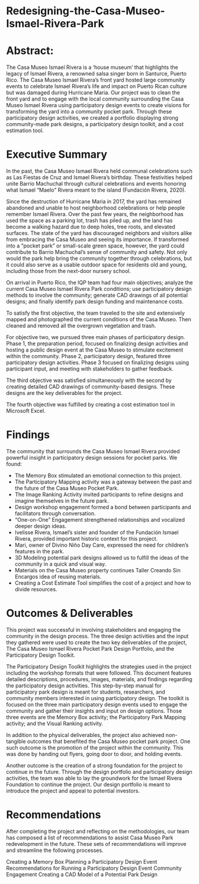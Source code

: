 # Redesigning-the-Casa-Museo-Ismael-Rivera-Park

# Abstract: 

The Casa Museo Ismael Rivera is a ‘house museum’ that highlights the legacy of Ismael Rivera, a renowned salsa singer born in Santurce, Puerto Rico. The Casa Museo Ismael Rivera’s front yard hosted large community events to celebrate Ismael Rivera’s life and impact on Puerto Rican culture but was damaged during Hurricane Maria. Our project was to clean the front yard and to engage with the local community surrounding the Casa Museo Ismael Rivera using participatory design events to create visions for transforming the yard into a community pocket park. Through these participatory design activities, we created a portfolio displaying strong community-made park designs, a participatory design toolkit, and a cost estimation tool.

# Executive Summary

In the past, the Casa Museo Ismael Rivera held communal celebrations such as Las Fiestas de Cruz and Ismael Rivera’s birthday. These festivities helped unite Barrio Machuchal through cultural celebrations and events honoring what Ismael “Maelo” Rivera meant to the island (Fundación Rivera, 2020).

Since the destruction of Hurricane Maria in 2017, the yard has remained abandoned and unable to host neighborhood celebrations or help people remember Ismael Rivera. Over the past few years, the neighborhood has used the space as a parking lot, trash has piled up, and the land has become a walking hazard due to deep holes, tree roots, and elevated surfaces. The state of the yard has discouraged neighbors and visitors alike from embracing the Casa Museo and seeing its importance. If transformed into a “pocket park” or small-scale green space, however, the yard could contribute to Barrio Machuchal’s sense of community and safety. Not only would the park help bring the community together through celebrations, but it could also serve as a usable outdoor space for residents old and young, including those from the next-door nursery school.

On arrival in Puerto Rico, the IQP team had four main objectives; analyze the current Casa Museo Ismael Rivera Park conditions; use participatory design methods to involve the community; generate CAD drawings of all potential designs; and finally identify park design funding and maintenance costs.

To satisfy the first objective, the team traveled to the site and extensively mapped and photographed the current conditions of the Casa Museo. Then cleaned and removed all the overgrown vegetation and trash.

For objective two, we pursued three main phases of participatory design. Phase 1, the preparation period, focused on finalizing design activities and hosting a public design event at the Casa Museo to stimulate excitement within the community. Phase 2, participatory design, featured three participatory design activities. Phase 3 focused on finalizing designs using participant input, and meeting with stakeholders to gather feedback.

The third objective was satisfied simultaneously with the second by creating detailed CAD drawings of community-based designs. These designs are the key deliverables for the project.

The fourth objective was fulfilled by creating a cost estimation tool in Microsoft Excel.

# Findings

The community that surrounds the Casa Museo Ismael Rivera provided powerful insight in participatory design sessions for pocket parks. We found:

- The Memory Box stimulated an emotional connection to this project.
- The Participatory Mapping activity was a gateway between the past and the future of the Casa Museo Pocket Park.
- The Image Ranking Activity invited participants to refine designs and imagine themselves in the future park.
- Design workshop engagement formed a bond between participants and facilitators through conversation.
- “One-on-One” Engagement strengthened relationships and vocalized deeper design ideas.
- Ivelisse Rivera, Ismael’s sister and founder of the Fundación Ismael Rivera, provided important historic context for this project.
- Mari, owner of Divino Niño Day Care, expressed the need for children’s features in the park.
- 3D Modeling potential park designs allowed us to fulfill the ideas of the community in a quick and visual way.
- Materials on the Casa Museo property continues Taller Creando Sin Encargos idea of reusing materials.
- Creating a Cost Estimate Tool simplifies the cost of a project and how to divide resources.

# Outcomes & Deliverables

This project was successful in involving stakeholders and engaging the community in the design process. The three design activities and the input they gathered were used to create the two key deliverables of the project, The Casa Museo Ismael Rivera Pocket Park Design Portfolio, and the Participatory Design Toolkit.

The Participatory Design Toolkit highlights the strategies used in the project including the workshop formats that were followed. This document features detailed descriptions, procedures, images, materials, and findings regarding the participatory design activities. This step-by-step manual for participatory park design is meant for students, researchers, and community members interested in using participatory design. The toolkit is focused on the three main participatory design events used to engage the community and gather their insights and input on design options. Those three events are the Memory Box activity; the Participatory Park Mapping activity; and the Visual Ranking activity.



In addition to the physical deliverables, the project also achieved non-tangible outcomes that benefited the Casa Museo pocket park project. One such outcome is the promotion of the project within the community. This was done by handing out flyers, going door to door, and holding events.

Another outcome is the creation of a strong foundation for the project to continue in the future. Through the design portfolio and participatory design activities, the team was able to lay the groundwork for the Ismael Rivera Foundation to continue the project. Our design portfolio is meant to introduce the project and appeal to potential investors.

# Recommendations

After completing the project and reflecting on the methodologies, our team has composed a list of recommendations to assist Casa Museo Park redevelopment in the future. These sets of recommendations will improve and streamline the following processes.

Creating a Memory Box
Planning a Participatory Design Event
Recommendations for Running a Participatory Design Event
Community Engagement
Creating a CAD Model of a Potential Park Design

